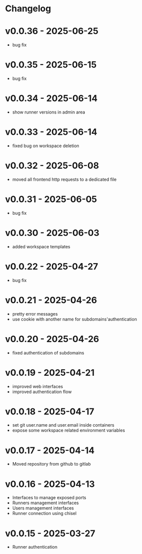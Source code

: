 # Changelog

# v0.0.36 - 2025-06-25
- bug fix

# v0.0.35 - 2025-06-15
- bug fix

# v0.0.34 - 2025-06-14
- show runner versions in admin area

# v0.0.33 - 2025-06-14
- fixed bug on workspace deletion

# v0.0.32 - 2025-06-08
- moved all frontend http requests to a dedicated file

# v0.0.31 - 2025-06-05
- bug fix

# v0.0.30 - 2025-06-03
- added workspace templates

# v0.0.22 - 2025-04-27
- bug fix

# v0.0.21 - 2025-04-26
- pretty error messages
- use cookie with another name for subdomains'authentication

# v0.0.20 - 2025-04-26
- fixed authentication of subdomains

# v0.0.19 - 2025-04-21
- improved web interfaces
- improved authentication flow

# v0.0.18 - 2025-04-17
- set git user.name and user.email inside containers
- expose some workspace related environment variables

# v0.0.17 - 2025-04-14
- Moved repository from github to gitlab

# v0.0.16 - 2025-04-13
- Interfaces to manage exposed ports
- Runners management interfaces
- Users management interfaces
- Runner connection using chisel

# v0.0.15 - 2025-03-27
- Runner authentication
